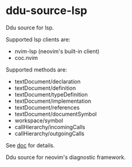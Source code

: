 # ddu-source-lsp

Ddu source for lsp.

Supported lsp clients are:
- nvim-lsp (neovim's built-in client)
- coc.nvim

Supported methods are:
- textDocument/declaration
- textDocument/definition
- textDocument/typeDefinition
- textDocument/implementation
- textDocument/references
- textDocument/documentSymbol
- workspace/symbol
- callHierarchy/incomingCalls
- callHierarchy/outgoingCalls

See [doc](./doc/ddu-source-nvim_lsp.txt) for details.

Ddu source for neovim's diagnostic framework.

